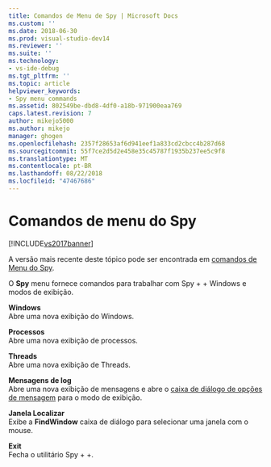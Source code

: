 ```yaml
---
title: Comandos de Menu de Spy | Microsoft Docs
ms.custom: ''
ms.date: 2018-06-30
ms.prod: visual-studio-dev14
ms.reviewer: ''
ms.suite: ''
ms.technology:
- vs-ide-debug
ms.tgt_pltfrm: ''
ms.topic: article
helpviewer_keywords:
- Spy menu commands
ms.assetid: 802549be-dbd8-4df0-a18b-971900eaa769
caps.latest.revision: 7
author: mikejo5000
ms.author: mikejo
manager: ghogen
ms.openlocfilehash: 2357f28653af6d941eef1a833cd2cbcc4b287d68
ms.sourcegitcommit: 55f7ce2d5d2e458e35c45787f1935b237ee5c9f8
ms.translationtype: MT
ms.contentlocale: pt-BR
ms.lasthandoff: 08/22/2018
ms.locfileid: "47467686"
---
```

# <a name="spy-menu-commands"></a>Comandos de menu do Spy
[!INCLUDE[vs2017banner](../includes/vs2017banner.md)]

A versão mais recente deste tópico pode ser encontrada em [comandos de Menu do Spy](https://docs.microsoft.com/visualstudio/debugger/spy-menu-commands).  
  
O **Spy** menu fornece comandos para trabalhar com Spy + + Windows e modos de exibição.  
  
 **Windows**  
 Abre uma nova exibição do Windows.  
  
 **Processos**  
 Abre uma nova exibição de processos.  
  
 **Threads**  
 Abre uma nova exibição de Threads.  
  
 **Mensagens de log**  
 Abre uma nova exibição de mensagens e abre o [caixa de diálogo de opções de mensagem](../debugger/message-options-dialog-box.md) para o modo de exibição.  
  
 **Janela Localizar**  
 Exibe a **FindWindow** caixa de diálogo para selecionar uma janela com o mouse.  
  
 **Exit**  
 Fecha o utilitário Spy + +.



